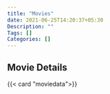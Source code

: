 ```yaml
---
title: "Movies"
date: 2021-06-25T14:20:37+05:30
Description: ""
Tags: []
Categories: []
---
```


## Movie Details

{{< card "moviedata">}}

